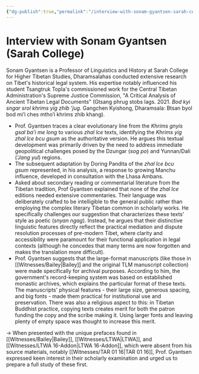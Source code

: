 ```yaml
---
{"dg-publish":true,"permalink":"/interview-with-sonam-gyantsen-sarah-college/"}
---
```

# Interview with Sonam Gyantsen (Sarah College)

Sonam Gyantsen is a Professor of Linguistics and History at Sarah College for Higher Tibetan Studies, Dharamsalahas conducted extensive research on Tibet's historical legal system. His expertise notably influenced his student Tsangtruk Topla's commissioned work for the Central Tibetan Administration's Supreme Justice Commission, "A Critical Analysis of Ancient Tibetan Legal Documents" (Gtsang phrug stobs lags. 2021. _Bod kyi sngar srol khrims yig zhib ʼjug_. Gangchen Kyishong, Dharamsala: Btsan byol bod miʼi ches mthoʼi khrims zhib khang).

* Prof. Gyantsen traces a clear evolutionary line from the _Khrims gnyis gsal ba'i me long_ to various _zhal lce_ texts, identifying the _Khrims yig zhal lce bcu gsum_ as the authoritative version. He argues this textual development was primarily driven by the need to address immediate geopolitical challenges posed by the Dzungar (_sog po_) and Yunnan/Dali (_'Jang yul_) regions.
* The subsequent adaptation by Doring Pandita of the _zhal lce bcu gsum_ represented, in his analysis, a response to growing Manchu influence, developed in consultation with the Lhasa Ambans.
* Asked about secondary reading or commentarial literature from the Tibetan tradition, Prof Gyantsen explained that none of the *zhal lce* editions needed extensive commentaries. Their language was deliberately crafted to be intelligible to the general public rather than employing the complex literary Tibetan common in scholarly works. He specifically challenges our suggestion that characterizes these texts' style as poetic (*snyan ngag*). Instead, he argues that their distinctive linguistic features directly reflect the practical mediation and dispute resolution processes of pre-modern Tibet, where clarity and accessibility were paramount for their functional application in legal contexts (although he concedes that many terms are now forgotten and makes the translation more difficult).
* Prof. Gyantsen suggests that the large-format manuscripts (like those in [[Witnesses/Bailey\|Bailey]] and the original TLM manuscript collection) were made specifically for archival purposes. According to him, the government's record-keeping system was based on established monastic archives, which explains the particular format of these texts. The manuscripts' physical features - their large size, generous spacing, and big fonts - made them practical for institutional use and preservation. There was also a religious aspect to this: in Tibetan Buddhist practice, copying texts creates merit for both the patron funding the copy and the scribe making it. Using larger fonts and leaving plenty of empty space was thought to increase this merit. 

→ When presented with the unique prefaces found in [[Witnesses/Bailey\|Bailey]], [[Witnesses/LTWA\|LTWA]], and [[Witnesses/LTWA 16-Addon\|LTWA 16-Addon]], which were absent from his source materials, notably [[Witnesses/TAR 01 16\|TAR 01 16]], Prof. Gyantsen expressed keen interest in their scholarly examination and urged us to prepare a full study of these first.

